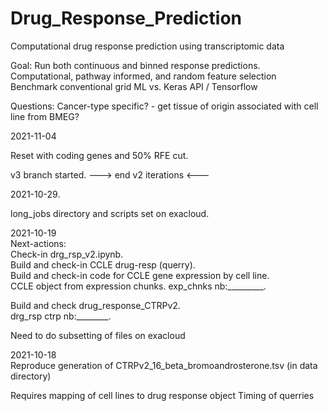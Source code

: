 # Drug_Response_Prediction
Computational drug response prediction using transcriptomic data

Goal:
Run both continuous and binned response predictions.  
Computational, pathway informed, and random feature selection
Benchmark conventional grid ML vs. Keras API / Tensorflow

Questions:
Cancer-type specific? - get tissue of origin associated with cell line from BMEG?

2021-11-04

Reset with coding genes and 50% RFE cut.

v3 branch started. ---> end v2 iterations <---

2021-10-29.    

long_jobs directory and scripts set on exacloud.  

2021-10-19  
Next-actions:  
  Check-in drg_rsp_v2.ipynb.     
  Build and check-in CCLE drug-resp (querry).   
  Build and check-in code for CCLE gene expression by cell line.   
CCLE object from expression chunks. 
  exp_chnks nb:_________.  
  
  Build and check drug_response_CTRPv2.   
  drg_rsp ctrp nb:________.  
  
Need to do subsetting of files on exacloud

2021-10-18  
Reproduce generation of CTRPv2_16_beta_bromoandrosterone.tsv
  (in data directory)
  
Requires mapping of cell lines to drug response object
Timing of querries 
